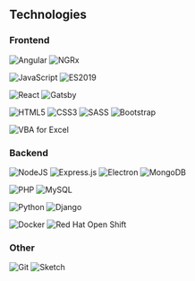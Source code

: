 <!--
**alexis89x/alexis89x** is a ✨ _special_ ✨ repository because its `README.md` (this file) appears on your GitHub profile.

Here are some ideas to get you started:

- 🔭 I’m currently working on ...
- 🌱 I’m currently learning ...
- 👯 I’m looking to collaborate on ...
- 🤔 I’m looking for help with ...
- 💬 Ask me about ...
- 📫 How to reach me: ...
- 😄 Pronouns: ...
- ⚡ Fun fact: ...
-->

## Technologies

### Frontend
<p float="left">
<img alt="Angular" src="https://img.shields.io/badge/angular%20-%23DD0031.svg?&style=for-the-badge&logo=angular&logoColor=white"/>
<img alt="NGRx" src="https://img.shields.io/badge/ngrx%20-%23B7178C.svg?&style=for-the-badge&logo=reactivex"/>
</p>
<p>
  <img alt="JavaScript" src="https://img.shields.io/badge/javascript%20-%23323330.svg?&style=for-the-badge&logo=javascript&logoColor=%23F7DF1E"/>
  <img alt="ES2019" src="https://img.shields.io/badge/es%202019%20-%23323330.svg?&style=for-the-badge&logo=javascript&logoColor=%23F7DF1E"/>
</p>
<p>
<img alt="React" src="https://img.shields.io/badge/react%20-%2361DAFB.svg?&style=for-the-badge&logo=react&logoColor=black"/>
<!--<img alt="React Native" src="https://img.shields.io/badge/react%20native-%2320232a.svg?&style=for-the-badge&logo=react&logoColor=%2361DAFB"/>-->
<img alt="Gatsby" src="https://img.shields.io/badge/gatsby%20-%23663399.svg?&style=for-the-badge&logo=gatsby&logoColor=white"/>
</p>
<p>
  <img alt="HTML5" src="https://img.shields.io/badge/html5%20-%23E34F26.svg?&style=for-the-badge&logo=html5&logoColor=white"/>
  <img alt="CSS3" src="https://img.shields.io/badge/css3%20-%231572B6.svg?&style=for-the-badge&logo=css3&logoColor=white"/>
  <img alt="SASS" src="https://img.shields.io/badge/SASS%20-hotpink.svg?&style=for-the-badge&logo=SASS&logoColor=white"/>
  <img alt="Bootstrap" src="https://img.shields.io/badge/bootstrap%20-%23563D7C.svg?&style=for-the-badge&logo=bootstrap&logoColor=white"/>
</p>
<p>
<img alt="VBA for Excel" src="https://img.shields.io/badge/vba%20for%20excel-%23217346.svg?&style=for-the-badge&logo=microsoft-excel&logoColor=white"/>
<!--<img alt="Ember" src="https://img.shields.io/badge/ember%20-%23E04E39.svg?&style=for-the-badge&logo=ember.js&logoColor=white"/>-->
</p>

<!--#### Learning in progress...
<p>
  <img alt="SwiftUI" src="https://img.shields.io/badge/swift%20ui-%23FA7343.svg?&style=for-the-badge&logo=swift&logoColor=white"/>
  <img alt="Vue" src="https://img.shields.io/badge/vue.js-%234FC08D.svg?&style=for-the-badge&logo=vue.js&logoColor=white"/>
</p>-->

### Backend
<p float="left">
<img alt="NodeJS" src="https://img.shields.io/badge/node.js%20-%2343853D.svg?&style=for-the-badge&logo=node.js&logoColor=white"/>
<img alt="Express.js" src="https://img.shields.io/badge/express.js%20-%23404d59.svg?&style=for-the-badge&logo=express"/>
<img alt="Electron" src="https://img.shields.io/badge/electron%20-%2347848F.svg?&style=for-the-badge&logo=electron&logoColor=white"/>
<img alt="MongoDB" src ="https://img.shields.io/badge/MongoDB-%234ea94b.svg?&style=for-the-badge&logo=mongodb&logoColor=white"/>
</p>
<p float="left">
<img alt="PHP" src="https://img.shields.io/badge/php%20-%234F5B93.svg?&style=for-the-badge&logo=php&logoColor=white"/>
<img alt="MySQL" src="https://img.shields.io/badge/mysql-%2300f.svg?&style=for-the-badge&logo=mysql&logoColor=white"/>
</p>
<p float="left">
<img alt="Python" src="https://img.shields.io/badge/python%20-%233776AB.svg?&style=for-the-badge&logo=python&logoColor=white"/>
<img alt="Django" src="https://img.shields.io/badge/django-%23092E20.svg?&style=for-the-badge&logo=django&logoColor=white"/>
<!--<img alt="Pytorch" src="https://img.shields.io/badge/pytorch%20-%23EE4C2C.svg?&style=for-the-badge&logo=pytorch&logoColor=white"/>-->
</p>
<p float="left">
<img alt="Docker" src="https://img.shields.io/badge/docker%20-%230db7ed.svg?&style=for-the-badge&logo=docker&logoColor=white"/>
<img alt="Red Hat Open Shift" src="https://img.shields.io/badge/redhat%20openshift%20-%23EE0000.svg?&style=for-the-badge&logo=red-hat-open-shift&logoColor=white"/>
</p>
<!--<img alt="Elixir" src="https://img.shields.io/badge/elixir%20-%234B275F.svg?&style=for-the-badge&logo=elixir&logoColor=white"/>-->

### Other
<p>
  <img alt="Git" src="https://img.shields.io/badge/git%20-%23F05033.svg?&style=for-the-badge&logo=git&logoColor=white"/>
  <img alt="Sketch" src="https://img.shields.io/badge/sketch%20-%23F7B500.svg?&style=for-the-badge&logo=sketch&logoColor=black"/>
</p>
